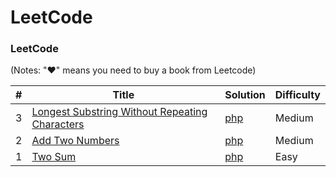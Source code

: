 LeetCode
========

### LeetCode

(Notes: "&hearts;" means you need to buy a book from Leetcode)


| # | Title | Solution | Difficulty |
|---| ----- | -------- | ---------- |
|3|[Longest Substring Without Repeating Characters](https://leetcode-cn.com/problems/longest-substring-without-repeating-characters/)| [php](./php/lengthOfLongestSubStr/lengthOfLongestSubstring.php)| Medium|
|2|[Add Two Numbers](https://leetcode-cn.com/problems/add-two-numbers/)| [php](./php/addTwoNumbers/addTwoNumbers.php)|Medium|
|1|[Two Sum](https://leetcode-cn.com/problems/two-sum/)| [php](./php/twoSum/twoSum.php)|Easy|

